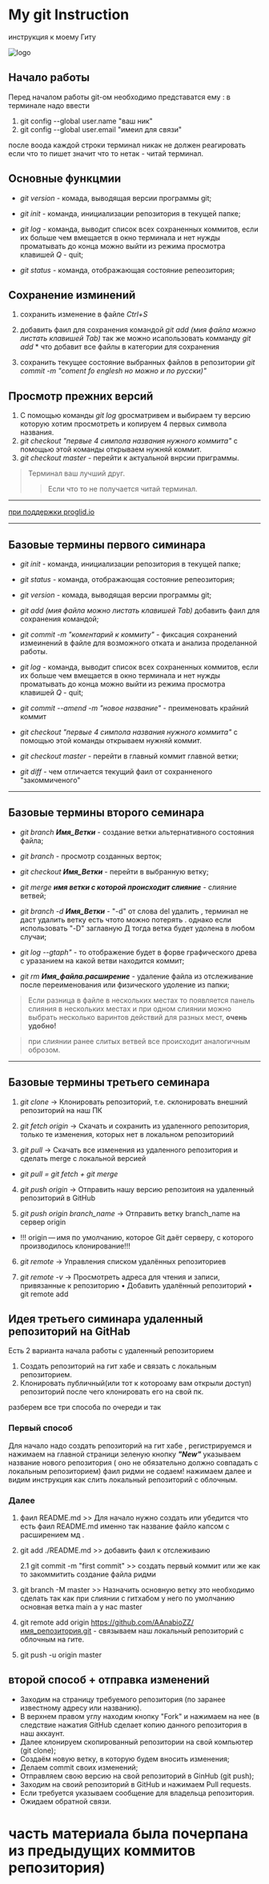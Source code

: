 # My git Instruction
инструкция к моему Гиту

![logo](git.png)

## Начало работы

 Перед началом работы git-ом необходимо представатся ему :
 в терминале надо ввести 
 1. git config --global user.name "ваш ник"
 2. git config --global user.email "имеил для связи"
 
 после воода каждой строки терминал никак не должен реагировать если что то пишет значит что то нетак - читай терминал.
## Основные функцмии
* *git version* - комада, выводящая версии программы git;  

* *git init* - команда, инициализации репозитория в текущей папке;

* *git log* - команда, выводит список всех сохраненных коммитов, если их больше чем вмещается в окно терминала и нет нужды проматывать до конца можно выйти из режима просмотра клавишей *Q* - quit;

* *git status* - команда, отображающая состояние репеозитория;


##  Сохранение изминений 

1. сохранить изменение в файле *Ctrl+S*

2. добавить фаил для сохранения командой *git add (мия файла можно листать клавишей Tab)*
 так же можно исапользовать комманду *git add* * что добавит все файлы в категории для сохранения

3. сохранить текущее состояние выбранных файлов в репозитории *git commit -m "coment fo englesh но можно и по русски)"*

## Просмотр прежних версий
1. C помощью команды *git log* gросматривем и выбираем ту версию которую хотим просмотреть и копируем 4 первых символа названия.
2. *git checkout "первые 4 симпола названия нужного коммита"* с помощью этой команды открываем нужняй коммит.
3. *git checkout master* - перейти к актуальной внрсии приграммы.

>Терминал ваш лучший друг. 
>>Если что то не получается читай терминал.
--------------------------------

[при поддержки proglid.io](https://proglib.io/p/git-for-half-an-hour "пбольше информации на проглид.ио")


--------------------
## Базовые термины первого симинара

* *git init* - команда, инициализации репозитория в текущей папке;

* *git status* - команда, отображающая состояние репеозитория;

* *git version* - комада, выводящая версии программы git;  

* *git add (мия файла можно листать клавишей Tab)* добавить фаил для 
сохранения командой;

* *git commit -m "коментарий к коммиту"* - фиксация сохранений измеинений в файле для возможного отката и анализа проделанной работы.

* *git log* - команда, выводит список всех сохраненных коммитов, если их больше чем вмещается в окно терминала и нет нужды проматывать до конца можно выйти из режима просмотра клавишей *Q* - quit;

* *git commit --amend -m "новое название"* - преименовать крайний коммит

* *git checkout "первые 4 симпола названия нужного коммита"* с помощью этой команды открываем нужняй коммит.

* *git checkout master* - перейти в главный коммит главной ветки;

* *git diff* - чем отличается текущий фаил от сохранненого "закоммиченого" 
-----------------
## Базовые термины второго семинара

* *git branch __Имя_Ветки__* - создание ветки альтернативного состояния файла;

* *git branch* - просмотр созданных верток;

* *git checkout __Имя_Ветки__* - перейти в выбранную ветку;

* *git merge __имя ветки с которой происходит слияние__* - слияние ветвей; 

* *git branch -d __Имя_Ветки__* - "-d" от слова del удалить , терминал не даст удалить ветку есть чтото можно потерять . однако если использовать "-D" заглавную Д тогда ветка будет удолена в любом случаи;

* *git log --gtaph"* - то отображение будет в форве графического древа с уразанием на какой ветви находится коммит;
* *git rm __Имя_файла.расширение__* - удаление файла из отслеживание после переименования или физического удоление из папки;

>Если разница в файле в нескольких местах то появляется панель слияния в нескольких местах и при одном слиянии можно выбрать несколько варинтов действий для разных мест, **очень удобно!**

>при слиянии ранее слитых ветвей все происходит аналогичным оброзом.
__________
## Базовые термины третьего семинара
 

1. *git clone* -> Клонировать репозиторий, т.е. склонировать внешний репозиторий на наш ПК
2. *git fetch origin* -> 	Скачать и сохранить из удаленного репозитория, только те изменения, которых нет в локальном репозиториий


3. 	*git pull* -> Скачать все изменения из удаленного репозитория и сделать merge с локальной версией
* *git pull = git fetch + git merge*

4. *git push origin* -> Отправить нашу версию репозитоия на удаленный репозиторий в GitHub

5.  *git push origin branch_name* -> Отправить ветку branch_name на сервер origin
* !!! origin — имя по умолчанию, которое Git даёт серверу, с которого производилось клонирование!!!

6. *git remote* -> Управления списком удалённых репозиториев

7.  *git remote -v* -> Просмотреть адреса для чтения и записи, привязанные к репозиторию
•	Добавить удалённый репозиторий
•	  git remote add <shortname> <url>


## Идея третьего симинара удаленный репозиторий на GitHab


Есть 2 варианта начала работы с удаленный репозиторием

1. Создать репозиторий на гит хабе и связать с локальным репозиторием. 
2. Клонировать публичный(или тот к котороаму вам открыли доступ) репозиторий  после чего клонировать его на свой пк.

разберем все три способа по очереди и так
### Первый способ 
Для начало надо создать репозиторий на гит хабе , регистрируемся и нажимаем на главной страници зеленую кнопку __*"New"*__ указываем название нового репозитория ( оно не обязательно должно совпадать с локальным репозиторием) фаил ридми не содаем! нажимаем далее и видим инструкция как слить локальный репозиторий с облочным. 
### Далее
1. фаил README.md >> Для начало нужно создать или убедится что есть фаил README.md именно так название файло капсом с расширением мд .
2. git add ./README.md >> добавить фаил к отслеживаию

     2.1 git commit -m "first commit" >>  создать первый коммит или же как то закоммитить создание файла ридми
3. git branch -M master >>  Назначить основную ветку это необходимо сделать так как при слиянии с гитхабом у него по умолчанию основная ветка main а у нас master
4. git remote add origin https://github.com/AAnabioZZ/имя_репозитория.git - связываем наш локальный репозиторий с облочным на гите.
5. git push -u origin master 
 
## второй способ + отправка изменений
 * Заходим на страницу требуемого репозитория (по заранее известному адресу или названию).
 * В верхнем правом углу находим кнопку "Fork" и нажимаем на нее (в следствие нажатия GitHub сделает копию данного репозитория в наш аккаунт. 
 * Далее клонируем скопированный репозитории на свой компьютер (git clone);
 * Создаём новую ветку, в которую будем вносить изменения;
 * Делаем commit своих изменений;
 * Отправляем свою версию на свой репозиторий в GinHub (git push);
 * Заходим на своий репозиторий в GitHub и нажимаем Pull requests.
 * Если требуется указываем сообщение для владельца репозитория.
 * Ожидаем обратной связи.

# часть материала была почерпана из предыдущих коммитов репозитория)